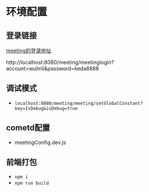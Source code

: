 # 环境配置

## 登录链接

[meeting的登录地址]( http://localhost:8080/meeting/meetinglogin?account=wulinli&password=keda8888 )

http://localhost:8080/meeting/meetinglogin?account=wulinli&password=keda8888 



## 调试模式

- `localhost:8080/meeting/meeting/setGlobalConstant?key=IsDebug&isDebug=true`

  

## cometd配置

- meetingConfig.dev.js



## 前端打包

- `npm i `
- `npm run build`

